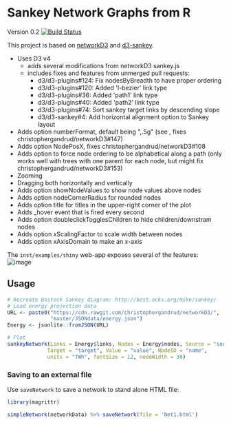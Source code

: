 # Sankey Network Graphs from R

Version 0.2 [![Build Status](https://travis-ci.org/fbreitwieser/sankeyD3.svg?branch=master)](https://travis-ci.org/fbreitwieser/sankeyD3)

This project is based on [networkD3](https://github.com/christophergandrud/networkD3) and [d3-sankey](https://github.com/d3/d3-sankey).  

 - Uses D3 v4
     - adds several modifications from networkD3 sankey.js 
     - includes fixes and features from unmerged pull requests:
       - d3/d3-plugins#124: Fix nodesByBreadth to have proper ordering
       - d3/d3-plugins#120: Added 'l-bezier' link type
       - d3/d3-plugins#36: Added 'path1' link type
       - d3/d3-plugins#40: Added 'path2' link type
       - d3/d3-plugins#74: Sort sankey target links by descending slope
       - d3/d3-sankey#4: Add horizontal alignment option to Sankey layout
 - Adds option numberFormat, default being ",.5g" (see , fixes christophergandrud/networkD3#147)
 - Adds option NodePosX, fixes christophergandrud/networkD3#108 
 - Adds option to force node ordering to be alphabetical along a path (only works well with trees with one parent for each node, but might fix christophergandrud/networkD3#153)
 - Zooming
 - Dragging both horizontally and vertically
 - Adds option showNodeValues to show node values above nodes
 - Adds option nodeCornerRadius for rounded nodes
 - Adds option title for titles in the upper-right corner of the plot
 - Adds <sankey id>_hover event that is fired every second
 - Adds option doubleclickTogglesChildren to hide children/downstram
    nodes
 - Adds option xScalingFactor to scale width between nodes
 - Adds option xAxisDomain to make an x-axis




The `inst/examples/shiny` web-app exposes several of the features:
![image](https://cloud.githubusercontent.com/assets/516060/19533346/5af9a822-960d-11e6-984c-333d20f2451f.png)
 
## Usage

```R
# Recreate Bostock Sankey diagram: http://bost.ocks.org/mike/sankey/
# Load energy projection data
URL <- paste0("https://cdn.rawgit.com/christophergandrud/networkD3/",
              "master/JSONdata/energy.json")
Energy <- jsonlite::fromJSON(URL)

# Plot
sankeyNetwork(Links = Energy$links, Nodes = Energy$nodes, Source = "source",
             Target = "target", Value = "value", NodeID = "name",
             units = "TWh", fontSize = 12, nodeWidth = 30)
```

### Saving to an external file

Use `saveNetwork` to save a network to stand alone HTML file:

```R
library(magrittr)

simpleNetwork(networkData) %>% saveNetwork(file = 'Net1.html')
```
